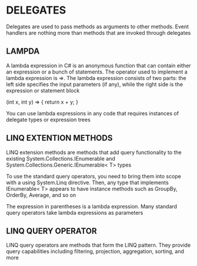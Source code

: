 # DELEGATES

Delegates are used to pass methods as arguments to other methods. Event handlers are nothing more than methods that are invoked through delegates

## LAMPDA

A lambda expression in C# is an anonymous function that can contain either an expression or a bunch of statements. The operator used to implement a lambda expression is =>. The lambda expression consists of two parts: the left side specifies the input parameters (if any), while the right side is the expression or statement block

(int x, int y) => { return x + y; }

You can use lambda expressions in any code that requires instances of delegate types or expression trees

## LINQ EXTENTION METHODS

LINQ extension methods are methods that add query functionality to the existing System.Collections.IEnumerable and System.Collections.Generic.IEnumerable< T> types

To use the standard query operators, you need to bring them into scope with a using System.Linq directive. Then, any type that implements IEnumerable< T> appears to have instance methods such as GroupBy, OrderBy, Average, and so on

The expression in parentheses is a lambda expression. Many standard query operators take lambda expressions as parameters

## LINQ QUERY OPERATOR

LINQ query operators are methods that form the LINQ pattern. They provide query capabilities including filtering, projection, aggregation, sorting, and more
